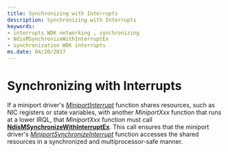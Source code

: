 ```yaml
---
title: Synchronizing with Interrupts
description: Synchronizing with Interrupts
keywords:
- interrupts WDK networking , synchronizing
- NdisMSynchronizeWithInterruptEx
- synchronization WDK interrupts
ms.date: 04/20/2017
---
```


# Synchronizing with Interrupts





If a miniport driver's [*MiniportInterrupt*](/windows-hardware/drivers/ddi/ndis/nc-ndis-miniport_isr) function shares resources, such as NIC registers or state variables, with another *MiniportXxx* function that runs at a lower IRQL, that *MiniportXxx* function must call [**NdisMSynchronizeWithInterruptEx**](/windows-hardware/drivers/ddi/ndis/nf-ndis-ndismsynchronizewithinterruptex). This call ensures that the miniport driver's [*MiniportSynchronizeInterrupt*](/windows-hardware/drivers/ddi/ndis/nc-ndis-miniport_synchronize_interrupt) function accesses the shared resources in a synchronized and multiprocessor-safe manner.

 

